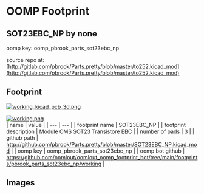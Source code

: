 # OOMP Footprint  
## SOT23EBC_NP  by none  
  
oomp key: oomp_pbrook_parts_sot23ebc_np  
  
source repo at: [http://gitlab.com/pbrook/Parts.pretty/blob/master/to252.kicad_mod](http://gitlab.com/pbrook/Parts.pretty/blob/master/to252.kicad_mod)  
## Footprint  
  
[![working_kicad_pcb_3d.png](working_kicad_pcb_3d_600.png)](working_kicad_pcb_3d.png)  
  
[![working.png](working_600.png)](working.png)  
| name | value | 
| --- | --- | 
| footprint name | SOT23EBC_NP | 
| footprint description | Module CMS SOT23 Transistore EBC | 
| number of pads | 3 | 
| github path | http://github.com/pbrook/Parts.pretty/blob/master/SOT23EBC_NP.kicad_mod | 
| oomp key | oomp_pbrook_parts_sot23ebc_np | 
| oomp bot github | https://github.com/oomlout/oomlout_oomp_footprint_bot/tree/main/footprints/pbrook_parts_sot23ebc_np/working | 
## Images  
